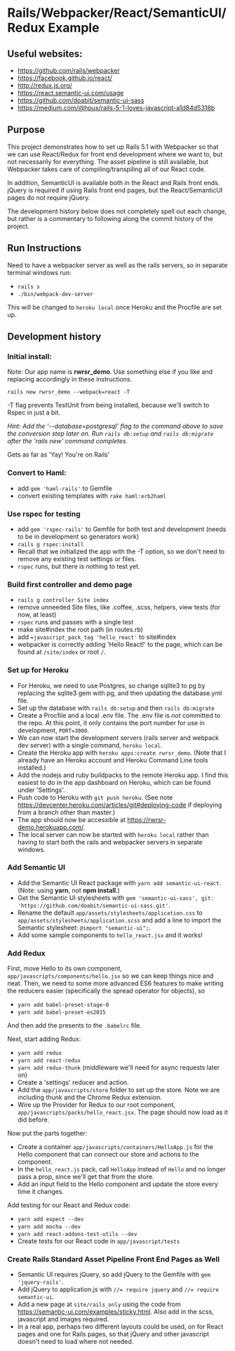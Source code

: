 # Rails/Webpacker/React/SemanticUI/Redux Example

## Useful websites:

* https://github.com/rails/webpacker
* https://facebook.github.io/react/
* http://redux.js.org/
* https://react.semantic-ui.com/usage
* https://github.com/doabit/semantic-ui-sass
* https://medium.com/@hpux/rails-5-1-loves-javascript-a1d84d5318b

## Purpose

This project demonstrates how to set up Rails 5.1 with Webpacker so that we can use React/Redux for front end development where we want to, but not necessarily for everything. The asset pipeline is still available, but Webpacker takes care of compiling/transpiling all of our React code.

In addition, SemanticUI is available both in the React and Rails front ends. jQuery is required if using Rails front end pages, but the React/SemanticUI pages do not require jQuery.

The development history below does not completely spell out each change, but rather is a commentary to following along the commit history of the project.

## Run Instructions

Need to have a webpacker server as well as the rails servers, so in separate terminal windows run:

* `rails s`
* `./bin/webpack-dev-server` 

This will be changed to `heroku local` once Heroku and the Procfile are set up.

## Development history

### Initial install: 
Note: Our app name is **rwrsr_demo**. Use something else if you like and replacing accordingly in these instructions.

`rails new rwrsr_demo --webpack=react -T`

-T flag prevents TestUnit from being installed, because we'll switch to Rspec in just a bit.

*Hint: Add the '--database=postgresql' flag to the command above to save the conversion step later on. Run `rails db:setup` and `rails db:migrate` after the 'rails new' command completes.*

Gets as far as 'Yay! You're on Rails'

### Convert to Haml:
* add `gem 'haml-rails'` to Gemfile
* convert existing templates with `rake haml:erb2haml`

### Use rspec for testing
* add `gem 'rspec-rails'` to Gemfile for both test and development (needs to be in development so generators work)
* `rails g rspec:install`
* Recall that we initialized the app with the -T option, so we don't need to remove any existing test settings or files.
* `rspec` runs, but there is nothing to test yet.

### Build first controller and demo page
* `rails g controller Site index`
* remove unneeded Site files, like .coffee, .scss, helpers, view tests (for now, at least)
* `rspec` runs and passes with a single test
* make site#index the root path (in routes.rb)
* add `=javascript_pack_tag 'hello_react'` to site#index
* webpacker is correctly adding 'Hello React!' to the page, which can be found at `/site/index` or root `/`.

### Set up for Heroku
* For Heroku, we need to use Postgres, so change sqlite3 to pg by replacing the sqlite3 gem with pg, and then updating the database.yml file. 
* Set up the database with `rails db:setup` and then `rails db:migrate`
* Create a Procfile and a local .env file. The .env file is *not* committed to the repo. At this point, it only contains the port number for use in development, `PORT=3000`.
* We can now start the development servers (rails server and webpack dev server) with a single command, `heroku local`.
* Create the Heroku app with `heroku apps:create rwrsr_demo`. (Note that I already have an Heroku account and Heroku Command Line tools installed.)
* Add the nodejs and ruby buildpacks to the remote Heroku app. I find this easiest to do in the app dashboard on Heroku, which can be found under 'Settings'.
* Push code to Heroku with `git push heroku`. (See note https://devcenter.heroku.com/articles/git#deploying-code if deploying from a branch other than master.)
* The app should now be accessible at https://rwrsr-demo.herokuapp.com/.
* The local server can now be started with `heroku local` rather than having to start both the rails and webpacker servers in separate windows.

### Add Semantic UI
* Add the Semantic UI React package with `yarn add semantic-ui-react`. (Note: using **yarn**, not **npm install**.)
* Get the Semantic UI stylesheets with `gem 'semantic-ui-sass', git: 'https://github.com/doabit/semantic-ui-sass.git'`.
* Rename the default `app/assets/stylesheets/application.css` to `app/assets/stylesheets/application.scss` and add a line to import the Semantic stylesheet: `@import "semantic-ui";`.
* Add some sample components to `hello_react.jsx` and it works!

### Add Redux
First, move Hello to its own component, `app/javascripts/components/hello.jsx` so we can keep things nice and neat.
Then, we need to some more advanced ES6 features to make writing the reducers easier (specifically the spread operator for objects), so
* `yarn add babel-preset-stage-0`
* `yarn add babel-preset-es2015`

And then add the presents to the `.babelrc` file.

Next, start adding Redux: 
* `yarn add redux`
* `yarn add react-redux`
* `yarn add redux-thunk` (middleware we'll need for async requests later on)
* Create a 'settings' reducer and action.
* Add the `app/javascripts/store` folder to set up the store. Note we are including thunk and the Chrome Redux extension.
* Wire up the Provider for Redux to our root component, `app/javascripts/packs/hello_react.jsx`. The page should now load as it did before.

Now put the parts together:
* Create a container `app/javascripts/containers/HelloApp.js` for the Hello component that can connect our store and actions to the component. 
* In the `hello_react.js` pack, call `HelloApp` instead of `Hello` and no longer pass a prop, since we'll get that from the store.
* Add an input field to the Hello component and update the store every time it changes.

Add testing for our React and Redux code:
* `yarn add expect --dev`
* `yarn add mocha --dev`
* `yarn add react-addons-test-utils --dev`
* Create tests for our React code in `app/javascript/tests`

### Create Rails Standard Asset Pipeline Front End Pages as Well
* Semantic UI requires jQuery, so add jQuery to the Gemfile with `gem 'jquery-rails'`.
* Add jQuery to application.js with `//= require jquery` and `//= require semantic-ui`.
* Add a new page at `site/rails_only` using the code from https://semantic-ui.com/examples/sticky.html. Also add in the scss, javascript and images required.
* In a real app, perhaps two different layouts could be used, on for React pages and one for Rails pages, so that jQuery
 and other javascript doesn't need to load where not needed.


